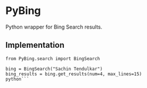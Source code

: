 # PyBing
Python wrapper for Bing Search results.

## Implementation

```
from PyBing.search import BingSearch

bing = BingSearch("Sachin Tendulkar")
bing_results = bing.get_results(num=4, max_lines=15)
python```
